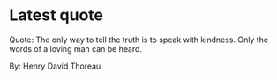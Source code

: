 # Latest quote 

Quote: The only way to tell the truth is to speak with kindness. Only the words of a loving man can be heard. 

By: Henry David Thoreau